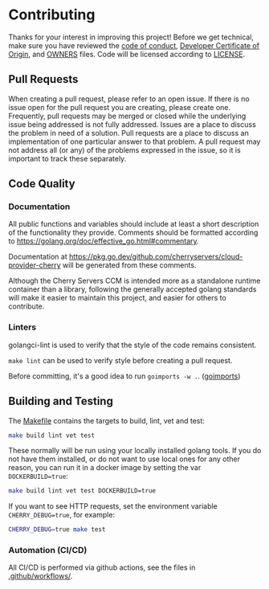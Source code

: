 # Contributing

Thanks for your interest in improving this project! Before we get technical,
make sure you have reviewed the [code of conduct](code-of-conduct.md),
[Developer Certificate of Origin](https://developercertificate.org/), and [OWNERS](OWNERS.md) files. Code will
be licensed according to [LICENSE](LICENSE).

## Pull Requests

When creating a pull request, please refer to an open issue. If there is no
issue open for the pull request you are creating, please create one. Frequently,
pull requests may be merged or closed while the underlying issue being addressed
is not fully addressed. Issues are a place to discuss the problem in need of a
solution. Pull requests are a place to discuss an implementation of one
particular answer to that problem.  A pull request may not address all (or any)
of the problems expressed in the issue, so it is important to track these
separately.

## Code Quality

### Documentation

All public functions and variables should include at least a short description
of the functionality they provide. Comments should be formatted according to
<https://golang.org/doc/effective_go.html#commentary>.

Documentation at <https://pkg.go.dev/github.com/cherryservers/cloud-provider-cherry> will be
generated from these comments.

Although the Cherry Servers CCM is intended more as a standalone runtime container than
a library, following the generally accepted golang standards will make it
easier to maintain this project, and easier for others to contribute.

### Linters

golangci-lint is used to verify that the style of the code remains consistent.

`make lint` can be used to verify style before creating a pull request.

Before committing, it's a good idea to run `goimports -w .`.
([goimports](https://pkg.go.dev/golang.org/x/tools/cmd/goimports?tab=doc))

## Building and Testing

The [Makefile](./Makefile) contains the targets to build, lint, vet and test:

```sh
make build lint vet test
```

These normally will be run using your locally installed golang tools. If you do not have them
installed, or do not want to use local ones for any other reason, you can run it in a docker
image by setting the var `DOCKERBUILD=true`:

```sh
make build lint vet test DOCKERBUILD=true
```

If you want to see HTTP requests, set the environment variable `CHERRY_DEBUG=true`, for example:

```sh
CHERRY_DEBUG=true make test
```

### Automation (CI/CD)

All CI/CD is performed via github actions, see the files in [.github/workflows/](./.github/workflows).
